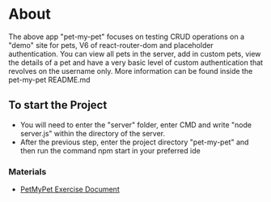 # About
The above app "pet-my-pet" focuses on testing CRUD operations on a "demo" site for pets, V6 of react-router-dom and placeholder authentication. You can view all pets in the server, add in custom pets, view the details of a pet and have a very basic level of custom authentication that revolves on the username only. More information can be found inside the pet-my-pet README.md

## To start the Project
- You will need to enter the "server" folder, enter CMD and write "node server.js" within the directory of the server.
- After the previous step, enter the project directory "pet-my-pet" and then run the command npm start in your preferred ide

### Materials
- [PetMyPet Exercise Document](https://github.com/TheStormWeaver/Front-End/files/7576405/PetMyPet.-.docx)
